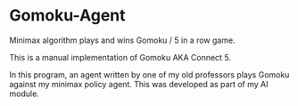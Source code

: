 # Gomoku-Agent
 Minimax algorithm plays and wins Gomoku / 5 in a row game.
 
 This is a manual implementation of Gomoku AKA Connect 5.
 
 In this program, an agent written by one of my old professors plays Gomoku against my minimax policy agent.
 This was developed as part of my AI module.
